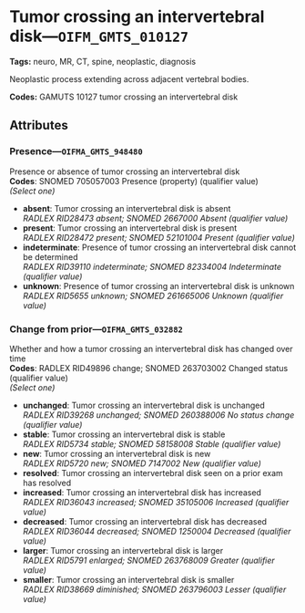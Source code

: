 # Tumor crossing an intervertebral disk—`OIFM_GMTS_010127`

**Tags:** neuro, MR, CT, spine, neoplastic, diagnosis

Neoplastic process extending across adjacent vertebral bodies.

**Codes:** GAMUTS 10127 tumor crossing an intervertebral disk

## Attributes

### Presence—`OIFMA_GMTS_948480`

Presence or absence of tumor crossing an intervertebral disk  
**Codes**: SNOMED 705057003 Presence (property) (qualifier value)  
*(Select one)*

- **absent**: Tumor crossing an intervertebral disk is absent  
_RADLEX RID28473 absent; SNOMED 2667000 Absent (qualifier value)_
- **present**: Tumor crossing an intervertebral disk is present  
_RADLEX RID28472 present; SNOMED 52101004 Present (qualifier value)_
- **indeterminate**: Presence of tumor crossing an intervertebral disk cannot be determined  
_RADLEX RID39110 indeterminate; SNOMED 82334004 Indeterminate (qualifier value)_
- **unknown**: Presence of tumor crossing an intervertebral disk is unknown  
_RADLEX RID5655 unknown; SNOMED 261665006 Unknown (qualifier value)_

### Change from prior—`OIFMA_GMTS_032882`

Whether and how a tumor crossing an intervertebral disk has changed over time  
**Codes**: RADLEX RID49896 change; SNOMED 263703002 Changed status (qualifier value)  
*(Select one)*

- **unchanged**: Tumor crossing an intervertebral disk is unchanged  
_RADLEX RID39268 unchanged; SNOMED 260388006 No status change (qualifier value)_
- **stable**: Tumor crossing an intervertebral disk is stable  
_RADLEX RID5734 stable; SNOMED 58158008 Stable (qualifier value)_
- **new**: Tumor crossing an intervertebral disk is new  
_RADLEX RID5720 new; SNOMED 7147002 New (qualifier value)_
- **resolved**: Tumor crossing an intervertebral disk seen on a prior exam has resolved  
- **increased**: Tumor crossing an intervertebral disk has increased  
_RADLEX RID36043 increased; SNOMED 35105006 Increased (qualifier value)_
- **decreased**: Tumor crossing an intervertebral disk has decreased  
_RADLEX RID36044 decreased; SNOMED 1250004 Decreased (qualifier value)_
- **larger**: Tumor crossing an intervertebral disk is larger  
_RADLEX RID5791 enlarged; SNOMED 263768009 Greater (qualifier value)_
- **smaller**: Tumor crossing an intervertebral disk is smaller  
_RADLEX RID38669 diminished; SNOMED 263796003 Lesser (qualifier value)_